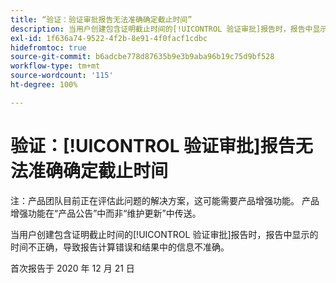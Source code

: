 ```yaml
---
title: “验证：验证审批报告无法准确确定截止时间”
description: 当用户创建包含证明截止时间的[!UICONTROL 验证审批]报告时，报告中显示的时间不正确，导致报告计算错误和结果中的信息不准确。
exl-id: 1f636a74-9522-4f2b-8e91-4f0facf1cdbc
hidefromtoc: true
source-git-commit: b6adcbe778d87635b9e3b9aba96b19c75d9bf528
workflow-type: tm+mt
source-wordcount: '115'
ht-degree: 100%

---
```


# 验证：[!UICONTROL 验证审批]报告无法准确确定截止时间

<!--Converted to story-->

注：产品团队目前正在评估此问题的解决方案，这可能需要产品增强功能。 产品增强功能在“产品公告”中而非“维护更新”中传送。

当用户创建包含证明截止时间的[!UICONTROL 验证审批]报告时，报告中显示的时间不正确，导致报告计算错误和结果中的信息不准确。

首次报告于 2020 年 12 月 21 日

